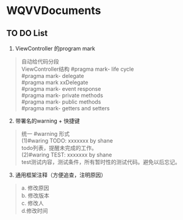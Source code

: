 # WQVVDocuments



## TO DO List
1. ViewController 的program mark
>自动给代码分段<br>
ViewController结构
     #pragma mark- life cycle <br>
     #pragma mark- delegate<br>
     #pragma mark xxDelegate<br>
     #pragma mark- event response<br>
     #pragma mark- private methods<br>
     #pragma mark- public methods<br>
     #pragma mark- getters and setters

2. 带署名的warning + 快捷键
>统一 #warning 形式<br>
   (1)#waring TODO: xxxxxxx by shane<br>
      todo列表，提醒未完成的工作。<br>
   (2)#waring TEST: xxxxxxx by shane<br>
      test测试内容，测试条件，所有暂时性的测试代码。避免以后忘记。

3. 通用框架注释（方便追查，注明原因）
> a. 修改原因 <br>
b. 修改版本<br>
c. 修改人<br>
d.修改时间
